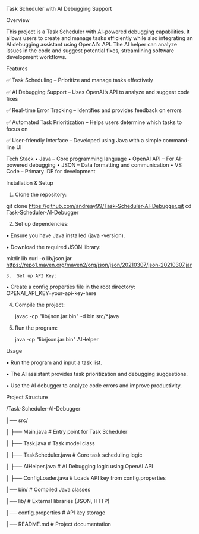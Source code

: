 Task Scheduler with AI Debugging Support 

Overview

This project is a Task Scheduler with AI-powered debugging capabilities. It allows users to create and manage tasks efficiently while also integrating an AI debugging assistant using OpenAI’s API. The AI helper can analyze issues in the code and suggest potential fixes, streamlining software development workflows.

Features

✅ Task Scheduling – Prioritize and manage tasks effectively

✅ AI Debugging Support – Uses OpenAI’s API to analyze and suggest code fixes

✅ Real-time Error Tracking – Identifies and provides feedback on errors

✅ Automated Task Prioritization – Helps users determine which tasks to focus on

✅ User-friendly Interface – Developed using Java with a simple command-line UI

Tech Stack
	•	Java – Core programming language
	•	OpenAI API – For AI-powered debugging
	•	JSON – Data formatting and communication
	•	VS Code – Primary IDE for development


Installation & Setup
	
 1.	Clone the repository:
 
 git clone https://github.com/andreay99/Task-Scheduler-AI-Debugger.git
cd Task-Scheduler-AI-Debugger

 2.	Set up dependencies:
	
 •	Ensure you have Java installed (java -version).
	
 •	Download the required JSON library:

mkdir lib
curl -o lib/json.jar https://repo1.maven.org/maven2/org/json/json/20210307/json-20210307.jar

	3.	Set up API Key:
	
 •	Create a config.properties file in the root directory:
OPENAI_API_KEY=your-api-key-here

	
 4.	Compile the project:
 
    javac -cp "lib/json.jar:bin" -d bin src/*.java

 5.	Run the program:
 
    java -cp "lib/json.jar:bin" AIHelper

    
Usage

 •	Run the program and input a task list.

 •	The AI assistant provides task prioritization and debugging suggestions.

 •	Use the AI debugger to analyze code errors and improve productivity.
 
 
 Project Structure
 
 /Task-Scheduler-AI-Debugger

│── src/

│   ├── Main.java            # Entry point for Task Scheduler

│   ├── Task.java            # Task model class

│   ├── TaskScheduler.java   # Core task scheduling logic

│   ├── AIHelper.java        # AI Debugging logic using OpenAI API

│   ├── ConfigLoader.java    # Loads API key from config.properties

│── bin/                     # Compiled Java classes

│── lib/                     # External libraries (JSON, HTTP)

│── config.properties        # API key storage

│── README.md                # Project documentation



